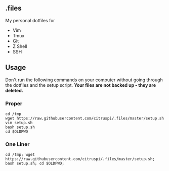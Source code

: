 ## .files

My personal dotfiles for

- Vim
- Tmux
- Git
- Z Shell
- SSH

## Usage

Don't run the following commands on your computer without going through the dotfiles and the setup script. __Your files are not backed up - they are deleted.__


### Proper

    cd /tmp
    wget https://raw.githubusercontent.com/citruspi/.files/master/setup.sh
    vim setup.sh
    bash setup.sh
    cd $OLDPWD

### One Liner

    cd /tmp; wget https://raw.githubusercontent.com/citruspi/.files/master/setup.sh; bash setup.sh; cd $OLDPWD;

